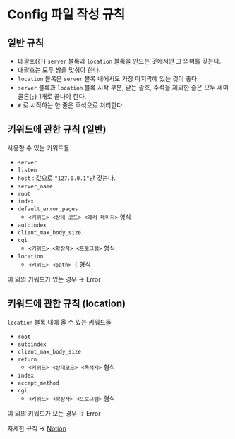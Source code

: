 # Config 파일 작성 규칙

## 일반 규칙

- 대괄호(`{}`) `server` 블록과 `location` 블록을 만드는 곳에서만 그 의미를 갖는다.
- 대괄호는 모두 쌍을 맞춰야 한다.
- `location` 블록은 `server` 블록 내에서도 가장 마지막에 있는 것이 좋다.
- `server` 블록과 `location` 블록 시작 부분, 닫는 괄호, 주석을 제외한 줄은 모두 세미콜론(`;`) 1개로 끝나야 한다.
- `#` 로 시작하는 한 줄은 주석으로 처리한다.

## 키워드에 관한 규칙 (일반)

사용할 수 있는 키워드들

- `server`
- `listen`
- `host` : 값으로 `"127.0.0.1"`만 갖는다.
- `server_name`
- `root`
- `index`
- `default_error_pages`
	- `<키워드> <상태 코드> <에러 페이지>` 형식
- `autoindex`
- `client_max_body_size`
- `cgi`
	- `<키워드> <확장자> <프로그램>` 형식
- `location`
	- `<키워드> <path> {` 형식

이 외의 키워드가 있는 경우 → Error

## 키워드에 관한 규칙 (location)

`location` 블록 내에 올 수 있는 키워드들

- `root`
- `autoindex`
- `client_max_body_size`
- `return`
	- `<키워드> <상태코드> <목적지>` 형식
- `index`
- `accept_method`
- `cgi`
	- `<키워드> <확장자> <프로그램>` 형식

이 외의 키워드가 오는 경우 → Error

자세한 규칙 → [Notion](https://www.notion.so/Config-dbad5cdd8cb9489ab64b8575fa2679a9)
